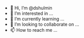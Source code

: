 - 👋 Hi, I’m @dshulmin
- 👀 I’m interested in ...
- 🌱 I’m currently learning ...
- 💞️ I’m looking to collaborate on ...
- 📫 How to reach me ...

<!---
dshulmin/dshulmin is a ✨ special ✨ repository because its `README.md` (this file) appears on your GitHub profile.
You can click the Preview link to take a look at your changes.
--->
